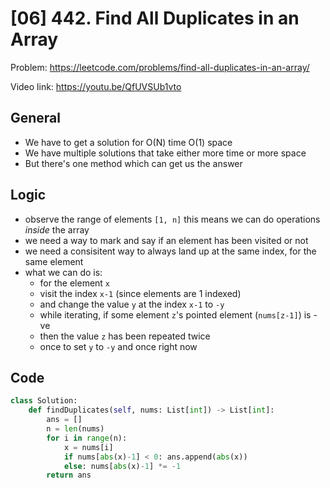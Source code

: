 # [06] 442. Find All Duplicates in an Array

Problem: https://leetcode.com/problems/find-all-duplicates-in-an-array/

Video link: https://youtu.be/QfUVSUb1vto

## General
- We have to get a solution for O(N) time O(1) space
- We have multiple solutions that take either more time or more space
- But there's one method which can get us the answer

## Logic
- observe the range of elements `[1, n]` this means we can do operations *inside* the array
- we need a way to mark and say if an element has been visited or not
- we need a consisitent way to always land up at the same index, for the same element
- what we can do is:
    - for the element `x`
    - visit the index `x-1` (since elements are 1 indexed)
    - and change the value `y` at the index `x-1` to `-y`
    - while iterating, if some element `z`'s pointed element (`nums[z-1]`) is -ve
    - then the value `z` has been repeated twice 
    - once to set `y` to `-y` and once right now

## Code
```python
class Solution:
    def findDuplicates(self, nums: List[int]) -> List[int]:
        ans = []
        n = len(nums)
        for i in range(n):
            x = nums[i]
            if nums[abs(x)-1] < 0: ans.append(abs(x))
            else: nums[abs(x)-1] *= -1
        return ans
```
